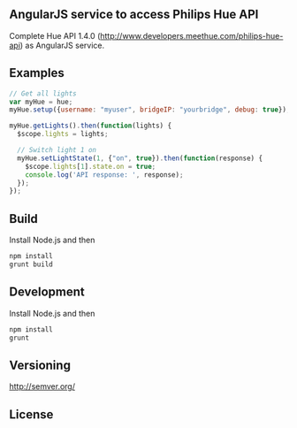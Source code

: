 ## AngularJS service to access Philips Hue API
Complete Hue API 1.4.0 (http://www.developers.meethue.com/philips-hue-api) as AngularJS service.

## Examples
```javascript
// Get all lights
var myHue = hue;
myHue.setup({username: "myuser", bridgeIP: "yourbridge", debug: true});

myHue.getLights().then(function(lights) {
  $scope.lights = lights;

  // Switch light 1 on
  myHue.setLightState(1, {"on", true}).then(function(response) {
    $scope.lights[1].state.on = true;
    console.log('API response: ', response);
  });
});

```

## Build
Install Node.js and then

```sh
npm install
grunt build
```

## Development
Install Node.js and then

```sh
npm install
grunt
```

## Versioning
http://semver.org/

## License
